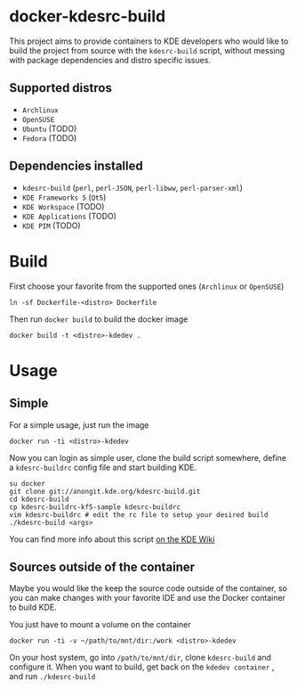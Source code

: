docker-kdesrc-build
===================
This project aims to provide containers to KDE developers 
who would like to build the project from source with the `kdesrc-build` script, 
without messing with package dependencies and distro specific issues.

Supported distros
-----------------

* `Archlinux`
* `OpenSUSE`
* `Ubuntu` (TODO)
* `Fedora` (TODO)

Dependencies installed
----------------------

* `kdesrc-build` (`perl`, `perl-JSON`, `perl-libww`, `perl-parser-xml`)
* `KDE Frameworks 5` (`Qt5`)
* `KDE Workspace` (TODO)
* `KDE Applications` (TODO)
* `KDE PIM` (TODO)

Build
=====

First choose your favorite from the supported ones (`Archlinux` or `OpenSUSE`)

    ln -sf Dockerfile-<distro> Dockerfile

Then run `docker build` to build the docker image

    docker build -t <distro>-kdedev .

Usage
=====

Simple
------
For a simple usage, just run the image

    docker run -ti <distro>-kdedev

Now you can login as simple user, clone the build script somewhere, define a
`kdesrc-buildrc` config file and start building KDE.

    su docker
    git clone git://anongit.kde.org/kdesrc-build.git
    cd kdesrc-build
    cp kdesrc-buildrc-kf5-sample kdesrc-buildrc
    vim kdesrc-buildrc # edit the rc file to setup your desired build
    ./kdesrc-build <args>

You can find more info about this script [on the KDE Wiki](https://techbase.kde.org/Getting_Started/Build/kdesrc-build)

Sources outside of the container
--------------------------------

Maybe you would like the keep the source code outside of the container,
so you can make changes with your favorite IDE and use the Docker container
to build KDE.

You just have to mount a volume on the container

    docker run -ti -v ~/path/to/mnt/dir:/work <distro>-kdedev

On your host system, go into `/path/to/mnt/dir`, clone `kdesrc-build` and configure it.
When you want to build, get back on the `kdedev container` , and run `./kdesrc-build`
